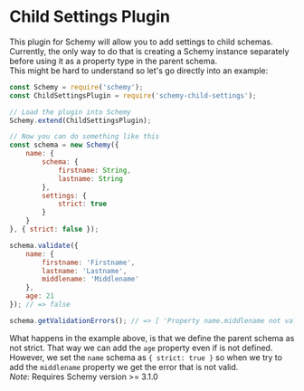 # Child Settings Plugin
This plugin for Schemy will allow you to add settings to child schemas. Currently, the only way to do that is creating a Schemy instance separately before using it as a property type in the parent schema. <br />
This might be hard to understand so let's go directly into an example:

```javascript
const Schemy = require('schemy');
const ChildSettingsPlugin = require('schemy-child-settings');

// Load the plugin into Schemy
Schemy.extend(ChildSettingsPlugin);

// Now you can do something like this
const schema = new Schemy({
    name: {
        schema: {
            firstname: String,
            lastname: String
        },
        settings: {
            strict: true
        }
    }
}, { strict: false });

schema.validate({
	name: {
		firstname: 'Firstname',
		lastname: 'Lastname',
		middlename: 'Middlename'
	},
	age: 21
}); // => false

schema.getValidationErrors(); // => [ 'Property name.middlename not valid in schema' ]
```

What happens in the example above, is that we define the parent schema as not strict. That way we can add the `age` property even if is not defined. However, we set the `name` schema as `{ strict: true }` so when we try to add the `middlename` property we get the error that is not valid.
<br />
*Note*: Requires Schemy version >= 3.1.0
